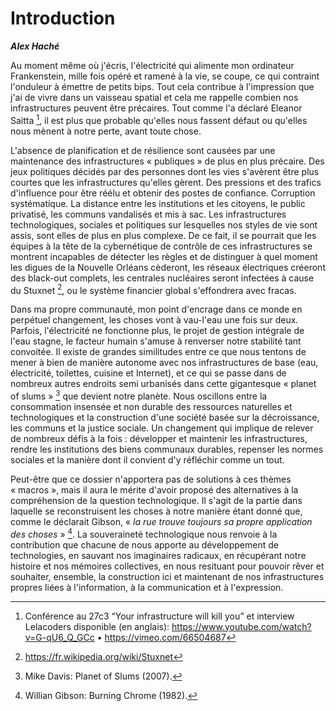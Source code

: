 # Introduction

***Alex Haché***

Au moment même où j'écris, l'électricité qui alimente mon ordinateur
Frankenstein, mille fois opéré et ramené à la vie, se coupe, ce qui contraint
l'onduleur à émettre de petits bips. Tout cela contribue à l'impression que
j'ai de vivre dans un vaisseau spatial et cela me rappelle combien nos
infrastructures peuvent être précaires. Tout comme l'a déclaré Eleanor Saitta
[^1], il est plus que probable qu'elles nous fassent défaut ou qu'elles nous
mènent à notre perte, avant toute chose.

L'absence de planification et de résilience sont causées par une maintenance
des infrastructures « publiques » de plus en plus précaire.  Des jeux politiques
décidés par des personnes dont les vies s'avèrent être plus courtes que les
infrastructures qu'elles gèrent. Des pressions et des trafics d'influence pour
être réélu et obtenir des postes de confiance. Corruption systématique. La
distance entre les institutions et les citoyens, le public privatisé, les
communs vandalisés et mis à sac. Les infrastructures technologiques, sociales
et politiques sur lesquelles nos styles de vie sont assis, sont elles de plus
en plus complexe. De ce fait, il se pourrait que les équipes à la tête de la
cybernétique de contrôle de ces infrastructures se montrent incapables de
détecter les règles et de distinguer à quel moment les digues de la Nouvelle
Orléans cèderont, les réseaux électriques créeront des black-out complets, les
centrales nucléaires seront infectées à cause du Stuxnet [^2], ou le système
financier global s'effondrera avec fracas.

Dans ma propre communauté, mon point d'encrage dans ce monde en perpétuel
changement, les choses vont à vau-l'eau une fois sur deux.  Parfois,
l'électricité ne fonctionne plus, le projet de gestion intégrale de l'eau
stagne, le facteur humain s'amuse à renverser notre stabilité tant
convoitée. Il existe de grandes similitudes entre ce que nous tentons de mener
à bien de manière autonome avec nos infrastructures de base (eau, électricité,
toilettes, cuisine et Internet), et ce qui se passe dans de nombreux autres
endroits semi urbanisés dans cette gigantesque « planet of slums » [^3] que
devient notre planète.  Nous oscillons entre la consommation insensée et non
durable des ressources naturelles et technologiques et la construction d'une
société basée sur la décroissance, les communs et la justice sociale. Un
changement qui implique de relever de nombreux défis à la fois : développer et
maintenir les infrastructures, rendre les institutions des biens communaux
durables, repenser les normes sociales et la manière dont il convient d'y
réfléchir comme un tout.

Peut-être que ce dossier n'apportera pas de solutions à ces thèmes « macros »,
mais il aura le mérite d'avoir proposé des alternatives à la compréhension de
la question technologique. Il s'agit de la partie dans laquelle se
reconstruisent les choses à notre manière étant donné que, comme le déclarait
Gibson, « *la rue trouve toujours sa propre application des choses* » [^4]. La
souveraineté technologique nous renvoie à la contribution que chacune de nous
apporte au développement de technologies, en sauvant nos imaginaires radicaux,
en récupérant notre histoire et nos mémoires collectives, en nous resituant
pour pouvoir rêver et souhaiter, ensemble, la construction ici et maintenant
de nos infrastructures propres liées à l'information, à la communication et à
l'expression.

[^1]: Conférence au 27c3 “Your infrastructure will kill you” et interview Lelacoders disponible (en anglais): https://www.youtube.com/watch?v=G-qU6_Q_GCc •  https://vimeo.com/66504687

[^2]: https://fr.wikipedia.org/wiki/Stuxnet

[^3]: Mike Davis: Planet of Slums (2007).

[^4]: Willian Gibson: Burning Chrome (1982).

